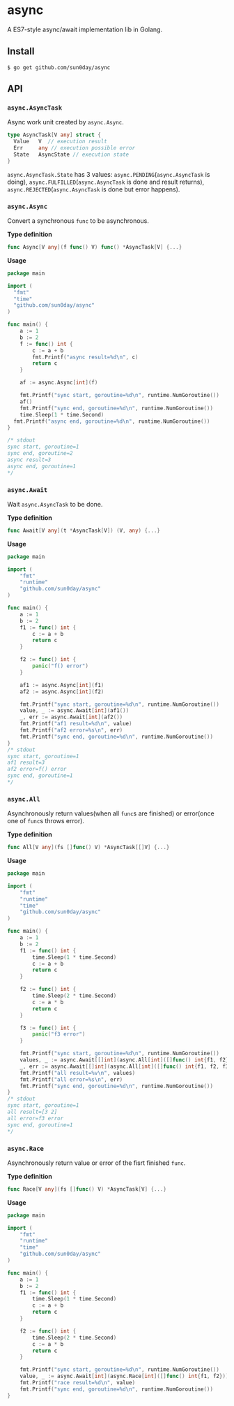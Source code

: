 # async

A ES7-style async/await implementation lib in Golang.

## Install

```shell
$ go get github.com/sun0day/async
```

## API

### `async.AsyncTask`

Async work unit created by `async.Async`. 

```go
type AsyncTask[V any] struct {
  Value   V  // execution result
  Err     any // execution possible error
  State   AsyncState // execution state
}
```

`async.AsyncTask.State` has 3 values: `async.PENDING`(`async.AsyncTask` is doing), `async.FULFILLED`(`async.AsyncTask` is done and result returns), `async.REJECTED`(`async.AsyncTask` is done but error happens). 

### `async.Async`

Convert a synchronous `func` to be asynchronous.

**Type definition**

```go
func Async[V any](f func() V) func() *AsyncTask[V] {...}
```

**Usage**

```go
package main

import (
  "fmt"
  "time"
  "github.com/sun0day/async"
)

func main() {
	a := 1
	b := 2
	f := func() int {
		c := a + b
		fmt.Printf("async result=%d\n", c)
		return c
	}

	af := async.Async[int](f)

	fmt.Printf("sync start, goroutine=%d\n", runtime.NumGoroutine())
	af()
	fmt.Printf("sync end, goroutine=%d\n", runtime.NumGoroutine())
	time.Sleep(1 * time.Second)
  fmt.Printf("async end, goroutine=%d\n", runtime.NumGoroutine())
}

/* stdout
sync start, goroutine=1
sync end, goroutine=2
async result=3
async end, goroutine=1
*/
```

### `async.Await`

Wait `async.AsyncTask` to be done.

**Type definition**

```go
func Await[V any](t *AsyncTask[V]) (V, any) {...}
```

**Usage**

```go
package main

import (
	"fmt"
	"runtime"
	"github.com/sun0day/async"
)

func main() {
	a := 1
	b := 2
	f1 := func() int {
		c := a + b
		return c
	}

	f2 := func() int {
		panic("f() error")
	}

	af1 := async.Async[int](f1)
	af2 := async.Async[int](f2)

	fmt.Printf("sync start, goroutine=%d\n", runtime.NumGoroutine())
	value, _ := async.Await[int](af1())
	_, err := async.Await[int](af2())
	fmt.Printf("af1 result=%d\n", value)
	fmt.Printf("af2 error=%s\n", err)
	fmt.Printf("sync end, goroutine=%d\n", runtime.NumGoroutine())
}
/* stdout
sync start, goroutine=1
af1 result=3
af2 error=f() error
sync end, goroutine=1
*/
```

### `async.All`

Asynchronously return values(when all `func`s are finished) or error(once one of `func`s throws error).

**Type definition**

```go
func All[V any](fs []func() V) *AsyncTask[[]V] {...}
```

**Usage**

```go
package main

import (
	"fmt"
	"runtime"
	"time"
	"github.com/sun0day/async"
)

func main() {
	a := 1
	b := 2
	f1 := func() int {
		time.Sleep(1 * time.Second)
		c := a + b
		return c
	}

	f2 := func() int {
		time.Sleep(2 * time.Second)
		c := a * b
		return c
	}

	f3 := func() int {
		panic("f3 error")
	}

	fmt.Printf("sync start, goroutine=%d\n", runtime.NumGoroutine())
	values, _ := async.Await[[]int](async.All[int]([]func() int{f1, f2}))
	_, err := async.Await[[]int](async.All[int]([]func() int{f1, f2, f3}))
	fmt.Printf("all result=%v\n", values)
	fmt.Printf("all error=%s\n", err)
	fmt.Printf("sync end, goroutine=%d\n", runtime.NumGoroutine())
}
/* stdout
sync start, goroutine=1
all result=[3 2]
all error=f3 error
sync end, goroutine=1
*/
```

### `async.Race`

Asynchronously return value or error of the fisrt finished `func`.

**Type definition**

```go
func Race[V any](fs []func() V) *AsyncTask[V] {...}
```

**Usage**

```go
package main

import (
	"fmt"
	"runtime"
	"time"
	"github.com/sun0day/async"
)

func main() {
	a := 1
	b := 2
	f1 := func() int {
		time.Sleep(1 * time.Second)
		c := a + b
		return c
	}

	f2 := func() int {
		time.Sleep(2 * time.Second)
		c := a * b
		return c
	}

	fmt.Printf("sync start, goroutine=%d\n", runtime.NumGoroutine())
	value, _ := async.Await[int](async.Race[int]([]func() int{f1, f2}))
	fmt.Printf("race result=%d\n", value)
	fmt.Printf("sync end, goroutine=%d\n", runtime.NumGoroutine())
}
```

